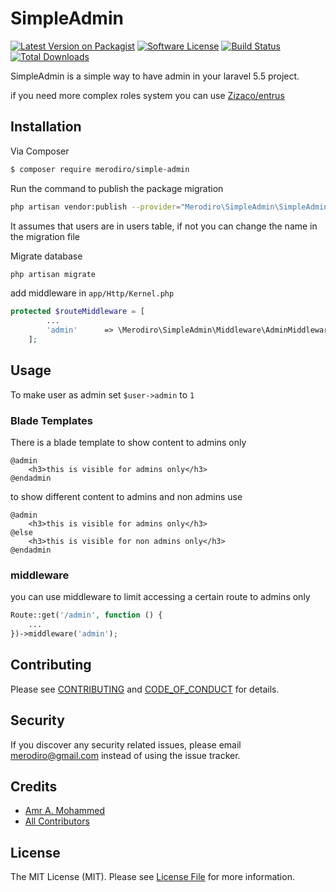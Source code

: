 # SimpleAdmin

[![Latest Version on Packagist][ico-version]][link-packagist]
[![Software License][ico-license]](LICENSE.md)
[![Build Status][ico-travis]][link-travis]
[![Total Downloads][ico-downloads]][link-downloads]

SimpleAdmin is a simple way to have admin in your laravel 5.5 project.

if you need more complex roles system you can use [Zizaco/entrus](https://github.com/Zizaco/entrust)

## Installation

Via Composer

``` bash
$ composer require merodiro/simple-admin
```

Run the command to publish the package migration

```bash
php artisan vendor:publish --provider="Merodiro\SimpleAdmin\SimpleAdminServiceProvider"
```
It assumes that users are in users table, if not you can change the name in the migration file  

Migrate database

```bash
php artisan migrate
```

add middleware in `app/Http/Kernel.php`

```php
protected $routeMiddleware = [
        ...
        'admin'      => \Merodiro\SimpleAdmin\Middleware\AdminMiddleware::class,
    ];
```

## Usage

To make user as admin set `$user->admin` to `1`

### Blade Templates
There is a blade template to show content to admins only

```
@admin
    <h3>this is visible for admins only</h3>
@endadmin
```

to show different content to admins and non admins use

```
@admin
    <h3>this is visible for admins only</h3>
@else
    <h3>this is visible for non admins only</h3>
@endadmin
```

### middleware

you can use middleware to limit accessing a certain route to admins only

```php
Route::get('/admin', function () {
    ...
})->middleware('admin');
``` 


<!-- ## Testing

``` bash
$ composer test
``` -->

## Contributing

Please see [CONTRIBUTING](CONTRIBUTING.md) and [CODE_OF_CONDUCT](CODE_OF_CONDUCT.md) for details.

## Security

If you discover any security related issues, please email merodiro@gmail.com instead of using the issue tracker.

## Credits

- [Amr A. Mohammed][link-author]
- [All Contributors][link-contributors]

## License

The MIT License (MIT). Please see [License File](LICENSE.md) for more information.

[ico-version]: https://img.shields.io/packagist/v/merodiro/simple-admin.svg?style=flat-square
[ico-license]: https://img.shields.io/badge/license-MIT-brightgreen.svg?style=flat-square
[ico-travis]: https://img.shields.io/travis/merodiro/simple-admin/master.svg?style=flat-square
[ico-downloads]: https://img.shields.io/packagist/dt/merodiro/simple-admin.svg?style=flat-square

[link-packagist]: https://packagist.org/packages/merodiro/simple-admin
[link-travis]: https://travis-ci.org/merodiro/simple-admin
[link-downloads]: https://packagist.org/packages/merodiro/simple-admin
[link-author]: https://github.com/merodiro
[link-contributors]: ../../contributors
